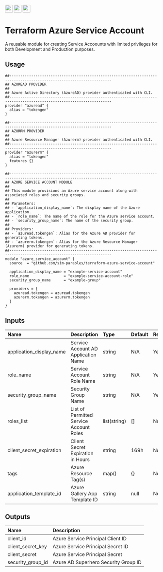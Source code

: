 <p float="left">
  <img id="b-0" src="https://img.shields.io/badge/terraform-%235835CC.svg?style=for-the-badge&logo=terraform&logoColor=white" height="25px"/>
  <img id="b-1" src="https://img.shields.io/badge/Microsoft_Azure-0089D6?style=for-the-badge&logo=microsoft-azure&logoColor=white" height="25px"/>
  <img id="b-2" src="https://img.shields.io/github/actions/workflow/status/sim-parables/terraform-azure-service-account/tf-integration-test.yml?style=flat&logo=github&label=CD%20(October%202024)" height="25px"/>
</p>

# Terraform Azure Service Account

A reusable module for creating Service Accoounts with limited privileges for both Development and Production purposes.

## Usage

```hcl
##---------------------------------------------------------------------------------------------------------------------
## AZUREAD PROVIDER
##
## Azure Active Directory (AzureAD) provider authenticated with CLI.
##---------------------------------------------------------------------------------------------------------------------
provider "azuread" {
  alias = "tokengen"
}

##---------------------------------------------------------------------------------------------------------------------
## AZURRM PROVIDER
##
## Azure Resource Manager (Azurerm) provider authenticated with CLI.
##---------------------------------------------------------------------------------------------------------------------
provider "azurerm" {
  alias = "tokengen"
  features {}
}

##---------------------------------------------------------------------------------------------------------------------
## AZURE SERVICE ACCOUNT MODULE
##
## This module provisions an Azure service account along with associated roles and security groups.
##
## Parameters:
## - `application_display_name`: The display name of the Azure application.
## - `role_name`: The name of the role for the Azure service account.
## - `security_group_name`: The name of the security group.
##
## Providers:
## - `azuread.tokengen`: Alias for the Azure AD provider for generating tokens.
## - `azurerm.tokengen`: Alias for the Azure Resource Manager (Azurerm) provider for generating tokens.
##---------------------------------------------------------------------------------------------------------------------
module "azure_service_account" {
  source  = "github.com/sim-parables/terraform-azure-service-account"

  application_display_name = "example-service-account"
  role_name                = "example-service-account-role"
  security_group_name      = "example-group"

  providers = {
    azuread.tokengen = azuread.tokengen
    azurerm.tokengen = azurerm.tokengen
  }
}

```

## Inputs

| Name                     | Description                             | Type         | Default | Required |
|:-------------------------|:----------------------------------------|:-------------|:--------|:---------|
| application_display_name | Service Account AD Application Name     | string       | N/A     | Yes      |
| role_name                | Service Account Role Name               | string       | N/A     | Yes      |
| security_group_name      | Security Group Name                     | string       | N/A     | Yes      |
| roles_list               | List of Permitted Service Account Roles | list(string) | []      | No       |
| client_secret_expiration | Client Secret Expiration in Hours       | string       | 169h    | No       |
| tags                     | Azure Resource Tag(s)                   | map()        | {}      | No       |
| application_template_id  | Azure Gallery App Template ID           | string       | null    | No       |

## Outputs

| Name              | Description                          |
|:------------------|:-------------------------------------|
| client_id         | Azure Service Principal Client ID    |
| client_secret_key | Azure Service Principal Secret ID    |
| client_secret     | Azure Service Principal Secret       |
| security_group_id | Azure AD Superhero Security Group ID |
